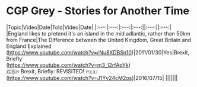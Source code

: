 # CGP Grey - Stories for Another Time

|Topic|Video|Date|Told|Video|Date|
|:---:|:---:|:---:|:---:||:---:||:---:|
|England likes to pretend it's an island in the mid adlantic, rather than 50km from France|The Difference between the United Kingdom, Great Britain and England Explained <Br> (<https://www.youtube.com/watch?v=rNu8XDBSn10>)|2011/01/30|Yes|Brexit, Briefly <Br> (<https://www.youtube.com/watch?v=m3_I2rfApYk>) <Br> 🇬🇧🔥 Brexit, Briefly: REVISITED! 🔥🇪🇺 <Br> (<https://www.youtube.com/watch?v=J1Yv24cM2os>)|2016/07/15|
  |||||||
